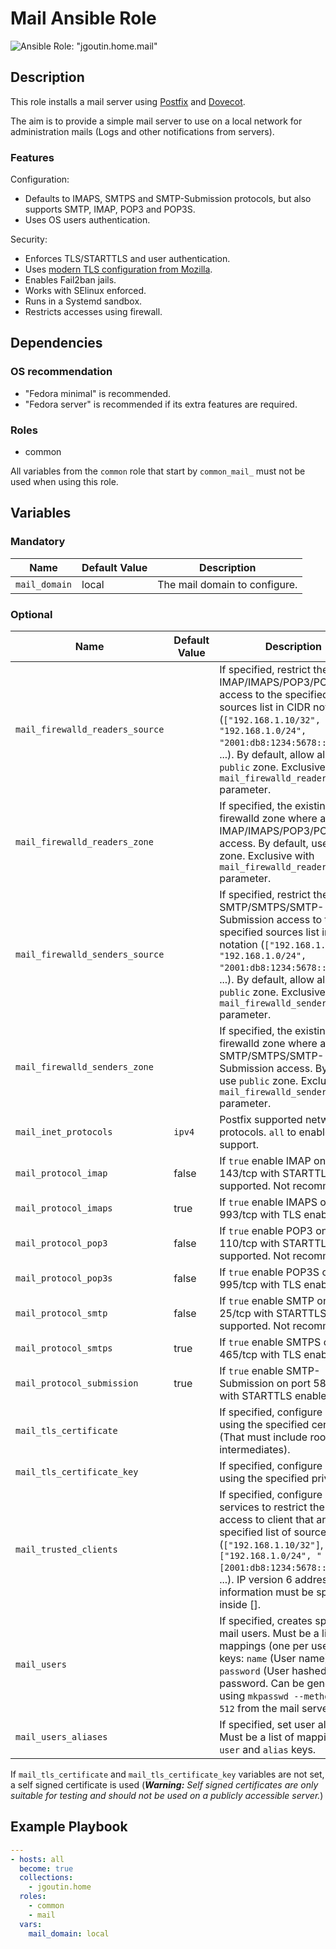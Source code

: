 # Mail Ansible Role

![Ansible Role: "jgoutin.home.mail"](https://github.com/JGoutin/ansible_home/workflows/Ansible%20Role:%20%22jgoutin.home.mail%22/badge.svg)

## Description

This role installs a mail server using [Postfix](http://www.postfix.org/) and
[Dovecot](https://www.dovecot.org/).

The aim is to provide a simple mail server to use on a local network for
administration mails (Logs and other notifications from servers).

### Features

Configuration:
* Defaults to IMAPS, SMTPS and SMTP-Submission protocols, but also supports 
  SMTP, IMAP, POP3 and POP3S.
* Uses OS users authentication.

Security:
* Enforces TLS/STARTTLS and user authentication.
* Uses [modern TLS configuration from Mozilla](https://ssl-config.mozilla.org/#config=modern).
* Enables Fail2ban jails.
* Works with SElinux enforced.
* Runs in a Systemd sandbox.
* Restricts accesses using firewall.

## Dependencies

### OS recommendation

* "Fedora minimal" is recommended. 
* "Fedora server" is recommended if its extra features are required.

### Roles

* common

All variables from the `common` role that start by `common_mail_` must not
be used when using this role.

## Variables

### Mandatory

| Name          | Default Value | Description                   |
|---------------|---------------|-------------------------------|
| `mail_domain` | local         | The mail domain to configure. |

### Optional

| Name                            | Default Value | Description                                                                                                                                                                                                                                                                               |
|---------------------------------|---------------|-------------------------------------------------------------------------------------------------------------------------------------------------------------------------------------------------------------------------------------------------------------------------------------------|
| `mail_firewalld_readers_source` |               | If specified, restrict the IMAP/IMAPS/POP3/POP3S access to the specified sources list in CIDR notation (`["192.168.1.10/32", "192.168.1.0/24", "2001:db8:1234:5678::/64"]`, ...). By default, allow all using `public` zone. Exclusive with `mail_firewalld_readers_zone` parameter.      |
| `mail_firewalld_readers_zone`   |               | If specified, the existing firewalld zone where allow IMAP/IMAPS/POP3/POP3S access. By default, use `public` zone. Exclusive with `mail_firewalld_readers_source` parameter.                                                                                                              |
| `mail_firewalld_senders_source` |               | If specified, restrict the SMTP/SMTPS/SMTP-Submission access to the specified sources list in CIDR notation (`["192.168.1.10/32", "192.168.1.0/24", "2001:db8:1234:5678::/64"]`, ...). By default, allow all using `public` zone. Exclusive with `mail_firewalld_senders_zone` parameter. |
| `mail_firewalld_senders_zone`   |               | If specified, the existing firewalld zone where allow SMTP/SMTPS/SMTP-Submission access. By default, use `public` zone. Exclusive with `mail_firewalld_senders_source` parameter.                                                                                                         |
| `mail_inet_protocols`           | `ipv4`        | Postfix supported network protocols. `all` to enable IPv6 support.                                                                                                                                                                                                                        |
| `mail_protocol_imap`            | false         | If `true` enable IMAP on port 143/tcp with STARTTLS supported. Not recommended.                                                                                                                                                                                                           |
| `mail_protocol_imaps`           | true          | If `true` enable IMAPS on port 993/tcp with TLS enabled.                                                                                                                                                                                                                                  |
| `mail_protocol_pop3`            | false         | If `true` enable POP3 on port 110/tcp with STARTTLS supported. Not recommended.                                                                                                                                                                                                           |
| `mail_protocol_pop3s`           | false         | If `true` enable POP3S on port 995/tcp with TLS enabled.                                                                                                                                                                                                                                  |
| `mail_protocol_smtp`            | false         | If `true` enable SMTP on port 25/tcp with STARTTLS supported. Not recommended.                                                                                                                                                                                                            |
| `mail_protocol_smtps`           | true          | If `true` enable SMTPS on port 465/tcp with TLS enabled.                                                                                                                                                                                                                                  |
| `mail_protocol_submission`      | true          | If `true` enable SMTP-Submission on port 587/tcp with STARTTLS enabled.                                                                                                                                                                                                                   |
| `mail_tls_certificate`          |               | If specified, configure TLS using the specified certificate (That must include root CA and intermediates).                                                                                                                                                                                |
| `mail_tls_certificate_key`      |               | If specified, configure TLS using the specified private key.                                                                                                                                                                                                                              |
| `mail_trusted_clients`          |               | If specified, configure mail services to restrict the server access to client that are in the specified list of source CIDR (`["192.168.1.10/32"]`, `["192.168.1.0/24", "[2001:db8:1234:5678::]/64"]`, ...).  IP version 6 address information must be specified inside [].               |
| `mail_users`                    |               | If specified, creates specified mail users. Must be a list of mappings (one per user) with keys: `name` (User name), `password` (User hashed password. Can be generated using `mkpasswd --method=sha-512` from the mail server host).                                                     |
| `mail_users_aliases`            |               | If specified, set user aliases. Must be a list of mapping with `user` and `alias` keys.                                                                                                                                                                                                   |

If `mail_tls_certificate` and `mail_tls_certificate_key` variables are not set,
a self signed certificate is used (***Warning:** Self signed certificates are
only suitable for testing and should not be used on a publicly accessible
server.*)

## Example Playbook

```yaml
---
- hosts: all
  become: true
  collections:
    - jgoutin.home
  roles:
    - common
    - mail
  vars:
    mail_domain: local
```
